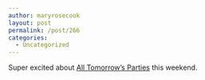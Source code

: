```yaml
---
author: maryrosecook
layout: post
permalink: /post/266
categories:
  - Uncategorized
---
```

Super excited about [All Tomorrow&#8217;s Parties][1] this weekend.

 [1]: http://www.atpfestival.com/events/portishead/